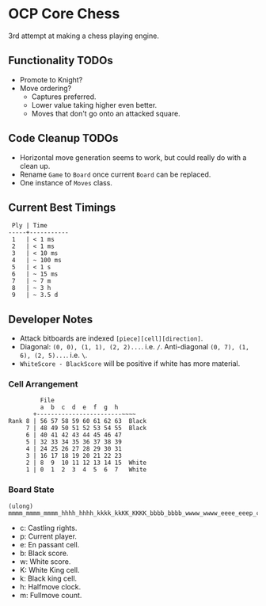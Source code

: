 # OCP Core Chess

3rd attempt at making a chess playing engine.

## Functionality TODOs

- Promote to Knight?
- Move ordering?
  - Captures preferred.
  - Lower value taking higher even better.
  - Moves that don't go onto an attacked square.

## Code Cleanup TODOs

- Horizontal move generation seems to work, but could really do with a clean up.
- Rename `Game` to `Board` once current `Board` can be replaced.
- One instance of `Moves` class.

## Current Best Timings

```
 Ply | Time
-----+-----------
 1   | < 1 ms
 2   | < 1 ms
 3   | < 10 ms
 4   | ~ 100 ms
 5   | < 1 s
 6   | ~ 15 ms
 7   | ~ 7 m
 8   | ~ 3 h
 9   | ~ 3.5 d
```

## Developer Notes

- Attack bitboards are indexed `[piece][cell][direction]`.
- Diagonal: `(0, 0), (1, 1), (2, 2)...`. i.e. `/`. Anti-diagonal `(0, 7), (1, 6), (2, 5)...`. i.e. `\`.
- `WhiteScore - BlackScore` will be positive if white has more material.

### Cell Arrangement

```
         File
         a  b  c  d  e  f  g  h
       +------------------------~~~~
Rank 8 | 56 57 58 59 60 61 62 63  Black
     7 | 48 49 50 51 52 53 54 55  Black
     6 | 40 41 42 43 44 45 46 47
     5 | 32 33 34 35 36 37 38 39
     4 | 24 25 26 27 28 29 30 31
     3 | 16 17 18 19 20 21 22 23
     2 | 8  9  10 11 12 13 14 15  White
     1 | 0  1  2  3  4  5  6  7   White
```

### Board State

```
(ulong) mmmm_mmmm_mmmm_hhhh_hhhh_kkkk_kkKK_KKKK_bbbb_bbbb_wwww_wwww_eeee_eeep_cccc
```

- c: Castling rights.
- p: Current player.
- e: En passant cell.
- b: Black score.
- w: White score.
- K: White King cell.
- k: Black king cell.
- h: Halfmove clock.
- m: Fullmove count.